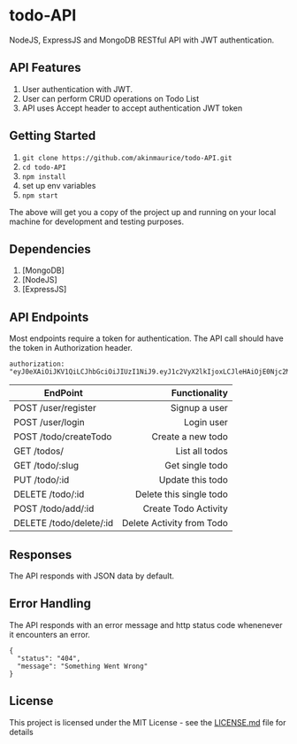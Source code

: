 # todo-API

NodeJS, ExpressJS and MongoDB RESTful API with JWT authentication.

## API Features

1. User authentication with JWT.
2. User can perform CRUD operations on Todo List
3. API uses Accept header to accept authentication JWT token

## Getting Started

  1. `git clone https://github.com/akinmaurice/todo-API.git`
  2. `cd todo-API`
  3. `npm install`
  4.  set up env variables
  5. `npm start`

The above will get you a copy of the project up and running on your local machine for development and testing purposes.

## Dependencies

  1. [MongoDB]
  2. [NodeJS]
  3. [ExpressJS]

## API Endpoints

Most endpoints require a token for authentication. The API call should have the token in Authorization header.

    authorization: "eyJ0eXAiOiJKV1QiLCJhbGciOiJIUzI1NiJ9.eyJ1c2VyX2lkIjoxLCJleHAiOjE0Njc2MTkxNDV9.R6VLZD4qtsdVHXZwU8bEo6S16cbNQfo7lICsNdAq00I"

| EndPoint                                |   Functionality                      |
| --------------------------------------- | ------------------------------------:|
| POST /user/register                     | Signup a user                        |
| POST /user/login                        | Login user                           |
| POST /todo/createTodo                   | Create a new todo                    |
| GET /todos/                             | List all todos                       |
| GET /todo/:slug                         | Get single todo                      |
| PUT /todo/:id                           | Update this todo                     |
| DELETE /todo/:id                        | Delete this single todo              |
| POST /todo/add/:id                      | Create Todo Activity                 |
| DELETE /todo/delete/:id                 | Delete Activity from Todo            |


## Responses

The API responds with JSON data by default.

## Error Handling

The API responds with an error message and http status code whenenever it encounters an error.

    {
      "status": "404",
      "message": "Something Went Wrong"
    }

## License

This project is licensed under the MIT License - see the [LICENSE.md](https://opensource.org/licenses/MIT) file for details
